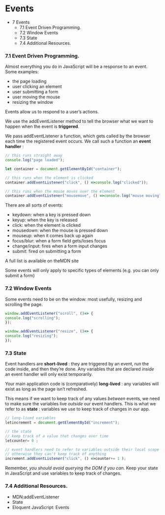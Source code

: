 # Events

- 7 Events
   - 7.1 Event Driven Programming.
   - 7.2 Window Events
   - 7.3 State
   - 7.4 Additional Resources.
   
### 7.1 Event Driven Programming.

Almost everything you do in JavaScript will be a response to an event. Some examples:

- the page loading
- user clicking an element
- user submitting a form
- user moving the mouse
- resizing the window

Events allow us to respond to a user’s actions.

We use the addEventListener method to tell the browser what we want to happen when the event is **triggered**.

We pass addEventListener a function, which gets called by the browser each time the registered event occurs. We call such a function an **event handler** :
```js
// this runs straight away
console.log("page loaded");

let container = document.getElementById("container");

// this runs when the element is clicked
container.addEventListener("click", () =>console.log("clicked"));

// this runs when the mouse moves over the element
container.addEventListener("mousemove", () =>console.log("mouse moving"));
```
There are all sorts of events:

- keydown: when a key is pressed down
- keyup: when the key is released
- click: when the element is clicked
- mousedown: when the mouse is pressed down
- mouseup: when it comes back up again
- focus/blur: when a form field gets/loses focus
- change/input: fires when a form input changes
- submit: fired on submitting a form

A full list is available on theMDN site

Some events will only apply to specific types of elements (e.g. you can only submit a form)


### 7.2 Window Events

Some events need to be on the window: most usefully, resizing and scrolling the page.
```js
window.addEventListener("scroll", ()=> {
console.log("scrolling");
});

window.addEventListener("resize", ()=> {
console.log("resizing");
});
```
### 7.3 State

Event handlers are **short-lived** : they are triggered by an event, run the code inside, and then they’re done. Any variables that are declared _inside_ an event handler will only exist temporarily.

Your main application code is (comparatively) **long-lived** : any variables will exist as long as the page isn’t refreshed.

This means if we want to keep track of any values _between_ events, we need to make sure the variables live _outside_ our event handlers. This is what we refer to as **state** : variables we use to keep track of changes in our app.
```js
// long-lived variables
letincrement = document.getElementById("increment");

// the state
// keep track of a value that changes over time
letcounter= 0 ;

// event handlers need to refer to variables outside their local scope
// otherwise they can't keep track of anything
increment.addEventListener("click", () =>counter+= 1 );
```
Remember, _you should avoid querying the DOM if you can_. Keep your state in JavaScript and use variables to keep track of changes.


### 7.4 Additional Resources.

- MDN:addEventListener
- State
- Eloquent JavaScript: Events

